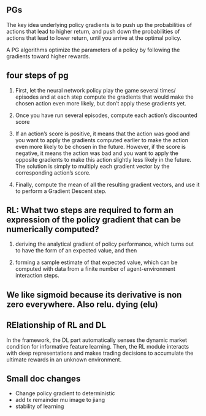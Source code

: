 ## PGs

The key idea underlying policy gradients is to push up the probabilities of actions that lead to higher return, and push down the probabilities of actions that lead to lower return, until you arrive at the optimal policy.

 A PG algorithms optimize the parameters of a policy by following the gradients toward higher rewards.


## four steps of pg
1. First, let the neural network policy play the game several times/ episodes and at each step compute the gradients that would make the chosen action even more likely, but don’t apply these gradients yet.

2. Once you have run several episodes, compute each action’s discounted score

3. If an action’s score is positive, it means that the action was good and you want to apply the gradients computed earlier to make the action even more likely to be chosen in the future. However, if the score is negative, it means the action was bad and you want to apply the opposite gradients to make this action slightly less likely in the future. The solution is simply to multiply each gradient vector by the corresponding action’s score.

4. Finally, compute the mean of all the resulting gradient vectors, and use it to perform a Gradient Descent step.


## RL: What two steps are required to form an expression of the policy gradient that can be numerically computed?
1) deriving the analytical gradient of policy performance, which turns out to have the form of an expected value, and then

2) forming a sample estimate of that expected value, which can be computed with data from a finite number of agent-environment interaction steps.


## We like sigmoid because its derivative is non zero everywhere. Also relu. dying (elu)



## RElationship of RL and DL
In the framework, the DL part automatically senses the dynamic market condition for informative feature learning. Then, the RL module interacts with deep representations and makes trading decisions to accumulate the ultimate rewards in an unknown environment.

## Small doc changes
* Change policy gradient to deterministic
* add tx remainder mu image to jiang
* stability of learning
